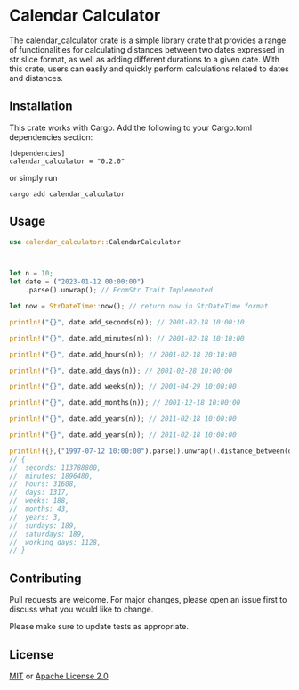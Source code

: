 # Calendar Calculator

The calendar_calculator crate is a simple library crate that provides a range of functionalities for calculating distances between two dates expressed in str slice format, as well as adding different durations to a given date. With this crate, users can easily and quickly perform calculations related to dates and distances.

## Installation

This crate works with Cargo. Add the following to your Cargo.toml dependencies section:

```
[dependencies]
calendar_calculator = "0.2.0"
```
or simply run
```
cargo add calendar_calculator
```

## Usage

```rust
use calendar_calculator::CalendarCalculator



let n = 10;
let date = ("2023-01-12 00:00:00")
    .parse().unwrap(); // FromStr Trait Implemented

let now = StrDateTime::now(); // return now in StrDateTime format

println!("{}", date.add_seconds(n)); // 2001-02-18 10:00:10

println!("{}", date.add_minutes(n)); // 2001-02-18 10:10:00

println!("{}", date.add_hours(n)); // 2001-02-18 20:10:00

println!("{}", date.add_days(n)); // 2001-02-28 10:00:00

println!("{}", date.add_weeks(n)); // 2001-04-29 10:00:00

println!("{}", date.add_months(n)); // 2001-12-18 10:00:00

println!("{}", date.add_years(n)); // 2011-02-18 10:00:00

println!("{}", date.add_years(n)); // 2011-02-18 10:00:00

println!({},("1997-07-12 10:00:00").parse().unwrap().distance_between(date));
// {
//  seconds: 113788800,
//  minutes: 1896480,
//  hours: 31608,
//  days: 1317,
//  weeks: 188,
//  months: 43,
//  years: 3,
//  sundays: 189,
//  saturdays: 189,
//  working_days: 1128,
// }
```

## Contributing

Pull requests are welcome. For major changes, please open an issue first
to discuss what you would like to change.

Please make sure to update tests as appropriate.

## License

[MIT](https://choosealicense.com/licenses/mit/) or
[Apache License 2.0](https://choosealicense.com/licenses/apache-2.0/)
